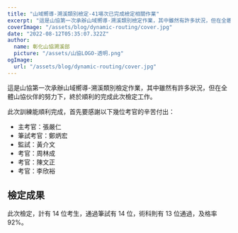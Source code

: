 ```yaml
---
title: "山域嚮導-溯溪類別檢定-41場次已完成檢定相關作業"
excerpt: "這是山協第一次承辦山域嚮導-溯溪類別檢定作業，其中雖然有許多狀況，但在全體山協伙伴的努力下，終於順利的完成此次檢定工作。"
coverImage: "/assets/blog/dynamic-routing/cover.jpg"
date: "2022-08-12T05:35:07.322Z"
author:
  name: 彰化山協溯溪部
  picture: "/assets/山協LOGO-透明.png"
ogImage:
  url: "/assets/blog/dynamic-routing/cover.jpg"
---
```


這是山協第一次承辦山域嚮導-溯溪類別檢定作業，其中雖然有許多狀況，但在全體山協伙伴的努力下，終於順利的完成此次檢定工作。

此次訓練能順利完成，首先要感謝以下幾位考官的辛苦付出：

- 主考官：張嚴仁
- 筆試考官：鄭炳宏
- 監試：黃介文
- 考官：周林成
- 考官：陳文正
- 考官：李欣裕

## 檢定成果

此次檢定，計有 14 位考生，通過筆試有 14 位，術科則有 13 位通過，及格率 92%。
